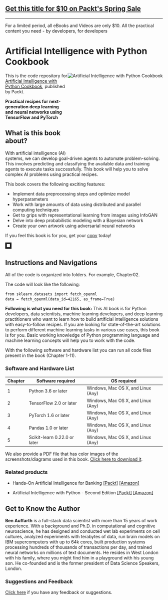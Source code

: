 ## [Get this title for $10 on Packt's Spring Sale](https://www.packt.com/B10622?utm_source=github&utm_medium=packt-github-repo&utm_campaign=spring_10_dollar_2022)
-----
For a limited period, all eBooks and Videos are only $10. All the practical content you need \- by developers, for developers

# Artificial Intelligence with Python Cookbook

<a href="https://www.packtpub.com/product/artificial-intelligence-with-python-cookbook/9781789133967"><img src="https://static.packt-cdn.com/products/9781789133967/cover/smaller" alt="Artificial Intelligence with Python Cookbook" height="256px" align="right"></a>

This is the code repository for [Artificial Intelligence with Python Cookbook](https://www.packtpub.com/product/artificial-intelligence-with-python-cookbook/9781789133967), published by Packt.

**Practical recipes for next-generation deep learning and neural networks using TensorFlow and PyTorch**

## What is this book about?
With artificial intelligence (AI) systems, we can develop goal-driven agents to automate problem-solving. This involves predicting and classifying the available data and training agents to execute tasks successfully. This book will help you to solve complex AI problems using practical recipes.

This book covers the following exciting features: 
* Implement data preprocessing steps and optimize model hyperparameters
* Work with large amounts of data using distributed and parallel computing techniques
* Get to grips with representational learning from images using InfoGAN
* Delve into deep probabilistic modeling with a Bayesian network
* Create your own artwork using adversarial neural networks

If you feel this book is for you, get your [copy](https://www.amazon.com/dp/1789133963) today!

<a href="https://www.packtpub.com/?utm_source=github&utm_medium=banner&utm_campaign=GitHubBanner"><img src="https://raw.githubusercontent.com/PacktPublishing/GitHub/master/GitHub.png" 
alt="https://www.packtpub.com/" border="5" /></a>


## Instructions and Navigations
All of the code is organized into folders. For example, Chapter02.

The code will look like the following:
```
from sklearn.datasets import fetch_openml
data = fetch_openml(data_id=42165, as_frame=True)
```

**Following is what you need for this book:**
This AI book is for Python developers, data scientists, machine learning developers, and deep learning practitioners who want to learn how to build artificial intelligence solutions with easy-to-follow recipes. If you are looking for state-of-the-art solutions to perform different machine learning tasks in various use cases, this book is for you. Basic working knowledge of Python programming language and machine learning concepts will help you to work with the code.

With the following software and hardware list you can run all code files present in the book (Chapter 1-11).

### Software and Hardware List

| Chapter  | Software required                   | OS required                        |
| -------- | ------------------------------------| -----------------------------------|
| 1        | Python 3.6 or later                    | Windows, Mac OS X, and Linux (Any) |
| 2        |TensorFlow 2.0 or later          | Windows, Mac OS X, and Linux (Any) |
| 3        | PyTorch 1.6 or later            | Windows, Mac OS X, and Linux (Any) |
| 4        |Pandas 1.0 or later            | Windows, Mac OS X, and Linux (Any) |
| 5        | Scikit-learn 0.22.0 or later          | Windows, Mac OS X, and Linux (Any) |


We also provide a PDF file that has color images of the screenshots/diagrams used in this book. [Click here to download it](https://static.packt-cdn.com/downloads/9781789133967_ColorImages.pdf).

### Related products 
* Hands-On Artificial Intelligence for Banking [[Packt]](https://www.packtpub.com/product/hands-on-artificial-intelligence-for-banking/9781788830782) [[Amazon]](https://www.amazon.com/dp/1788830784)

* Artificial Intelligence with Python - Second Edition [[Packt]](https://www.packtpub.com/product/artificial-intelligence-with-python-second-edition/9781839219535) [[Amazon]](https://www.amazon.com/dp/183921953X)

## Get to Know the Author
**Ben Auffarth**
is a full-stack data scientist with more than 15 years of work experience. With a background and Ph.D. in computational and cognitive neuroscience, he has designed and conducted wet lab experiments on cell cultures, analyzed experiments with terabytes of data, run brain models on IBM supercomputers with up to 64k cores, built production systems processing hundreds of thousands of transactions per day, and trained neural networks on millions of text documents. He resides in West London with his family, where you might find him in a playground with his young son. He co-founded and is the former president of Data Science Speakers, London.

### Suggestions and Feedback
[Click here](https://docs.google.com/forms/d/e/1FAIpQLSdy7dATC6QmEL81FIUuymZ0Wy9vH1jHkvpY57OiMeKGqib_Ow/viewform) if you have any feedback or suggestions.
